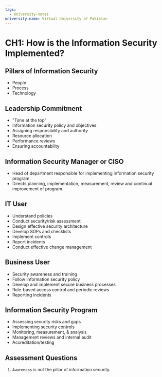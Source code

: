 ```yaml
---
tags:
  - university-notes
university-name: Virtual University of Pakistan
---
```


# CH1: How is the Information Security Implemented?
## Pillars of Information Security
- People
- Process
- Technology

## Leadership Commitment
- "Tone at the top"  
- Information security policy and objectives  
- Assigning responsibility and authority  
- Resource allocation  
- Performance reviews  
- Ensuring accountability

## Information Security Manager or CISO
- Head of department responsible for implementing information security program
- Directs planning, implementation, measurement, review and continual improvement of program.

## IT User
- Understand policies  
- Conduct security/risk assessment  
- Design effective security architecture  
- Develop SOPs and checklists  
- Implement controls  
- Report incidents  
- Conduct effective change management

## Business User
- Security awareness and training  
- Follow information security policy  
- Develop and implement secure business processes  
- Role-based access control and periodic reviews  
- Reporting incidents

## Information Security Program
- Assessing security risks and gaps
- Implementing security controls
- Monitoring, measurement, & analysis
- Management reviews and internal audit
- Accreditation/testing

## Assessment Questions
1. `Awareness` is not the pillar of information security.
